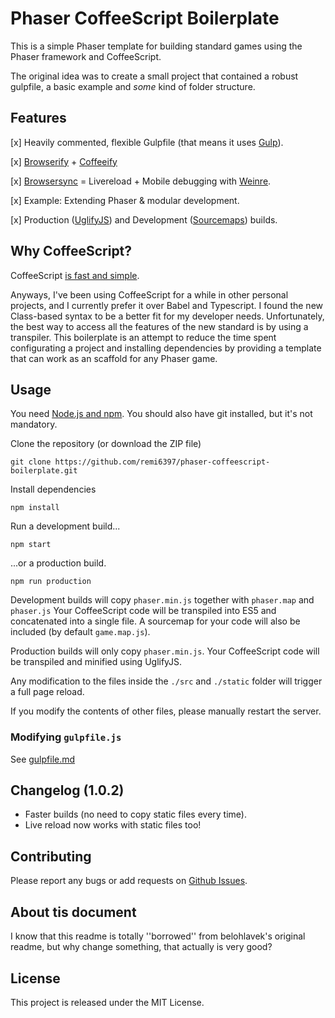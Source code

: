 # Phaser CoffeeScript Boilerplate

This is a simple Phaser template for building standard games using the 
Phaser framework and CoffeeScript.

The original idea was to create a small project that contained a robust gulpfile, 
a basic example and *some* kind of folder structure.

## Features

[x] Heavily commented, flexible Gulpfile (that means it uses [Gulp](http://gulpjs.com/)).

[x] [Browserify](https://github.com/substack/node-browserify) + [Coffeeify](https://github.com/jnordberg/coffeeify)

[x] [Browsersync](http://www.browsersync.io/) = Livereload + Mobile debugging with [Weinre](http://people.apache.org/~pmuellr/weinre-docs/latest/).

[x] Example: Extending Phaser & modular development.

[x] Production ([UglifyJS](https://github.com/mishoo/UglifyJS2)) and Development ([Sourcemaps](https://developer.chrome.com/devtools/docs/javascript-debugging#source-maps)) builds.

## Why CoffeeScript?

CoffeeScript [is fast and simple](http://coffeescript.org/).

Anyways, I've been using CoffeeScript for a while in other personal projects, and I currently prefer it over Babel and Typescript. 
I found the new Class-based syntax to be a better fit for my developer needs. Unfortunately, the best way to access
all the features of the new standard is by using a transpiler. This boilerplate is an attempt to reduce the time spent 
configurating a project and installing dependencies by providing a template that can work as an scaffold for any Phaser game.

## Usage

You need [Node.js and npm](https://nodejs.org/). You should also have git installed, but it's not mandatory.

Clone the repository (or download the ZIP file)

`git clone https://github.com/remi6397/phaser-coffeescript-boilerplate.git`

Install dependencies

`npm install`

Run a development build...

`npm start`

...or a production build.

`npm run production`

Development builds will copy `phaser.min.js` together with `phaser.map` and `phaser.js`
Your CoffeeScript code will be transpiled into ES5 and concatenated into a single file.
A sourcemap for your code will also be included (by default `game.map.js`).

Production builds will only copy `phaser.min.js`. Your CoffeeScript code will be transpiled and
minified using UglifyJS.

Any modification to the files inside the `./src` and `./static` folder will trigger a full page reload.

If you modify the contents of other files, please manually restart the server.

### Modifying `gulpfile.js`

See [gulpfile.md](https://github.com/remi6397/phaser-coffescript-boilerplate/blob/master/gulpfile.md)

## Changelog (1.0.2)

* Faster builds (no need to copy static files every time).
* Live reload now works with static files too!

## Contributing

Please report any bugs or add requests on [Github Issues](https://github.com/remi6397/phaser-coffescript-boilerplate/issues).

## About tis document

I know that this readme is totally ''borrowed'' from belohlavek's original readme, but why change something, that actually is very good? 

## License

This project is released under the MIT License.